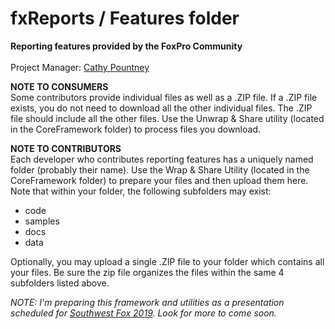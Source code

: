 # fxReports / Features folder
<b>Reporting features provided by the FoxPro Community</b><br><br>
Project Manager: [Cathy Pountney](https://github.com/frontier2000)<br>

<b>NOTE TO CONSUMERS</b><br>
Some contributors provide individual files as well as a .ZIP file. If a .ZIP file exists, you do not need to download all the other individual files. The .ZIP file should include all the other files. Use the Unwrap & Share utility (located in the CoreFramework folder) to process files you download. 

<b>NOTE TO CONTRIBUTORS</b><br>
Each developer who contributes reporting features has a uniquely named folder (probably their name). Use the Wrap & Share Utility (located in the CoreFramework folder) to prepare your files and then upload them here. Note that within your folder, the following subfolders may exist:
<ul>
<li>code</li>
<li>samples</li>
<li>docs</li>
<li>data</li>
</ul>

Optionally, you may upload a single .ZIP file to your folder which contains all your files. Be sure the zip file organizes the files within the same 4 subfolders listed above.

<i>NOTE: I'm preparing this framework and utilities as a presentation scheduled for [Southwest Fox 2019](www.swfox.net). Look for more to come soon.<i>
